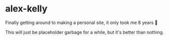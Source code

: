 # alex-kelly

Finally getting around to making a personal site, it only took me 8 years 🙂 

This will just be placeholder garbage for a while, but it's better than nothing.
